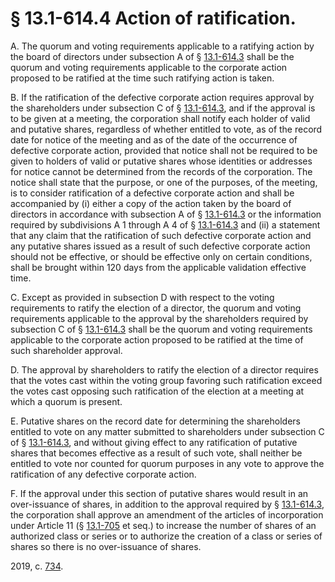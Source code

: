 # § 13.1-614.4 Action of ratification.

<p>A. The quorum and voting requirements applicable to a ratifying action by the board of directors under subsection A of § <a href='/vacode/13.1-614.3/'>13.1-614.3</a> shall be the quorum and voting requirements applicable to the corporate action proposed to be ratified at the time such ratifying action is taken.</p><p>B. If the ratification of the defective corporate action requires approval by the shareholders under subsection C of § <a href='/vacode/13.1-614.3/'>13.1-614.3</a>, and if the approval is to be given at a meeting, the corporation shall notify each holder of valid and putative shares, regardless of whether entitled to vote, as of the record date for notice of the meeting and as of the date of the occurrence of defective corporate action, provided that notice shall not be required to be given to holders of valid or putative shares whose identities or addresses for notice cannot be determined from the records of the corporation. The notice shall state that the purpose, or one of the purposes, of the meeting, is to consider ratification of a defective corporate action and shall be accompanied by (i) either a copy of the action taken by the board of directors in accordance with subsection A of § <a href='/vacode/13.1-614.3/'>13.1-614.3</a> or the information required by subdivisions A 1 through A 4 of § <a href='/vacode/13.1-614.3/'>13.1-614.3</a> and (ii) a statement that any claim that the ratification of such defective corporate action and any putative shares issued as a result of such defective corporate action should not be effective, or should be effective only on certain conditions, shall be brought within 120 days from the applicable validation effective time.</p><p>C. Except as provided in subsection D with respect to the voting requirements to ratify the election of a director, the quorum and voting requirements applicable to the approval by the shareholders required by subsection C of § <a href='/vacode/13.1-614.3/'>13.1-614.3</a> shall be the quorum and voting requirements applicable to the corporate action proposed to be ratified at the time of such shareholder approval.</p><p>D. The approval by shareholders to ratify the election of a director requires that the votes cast within the voting group favoring such ratification exceed the votes cast opposing such ratification of the election at a meeting at which a quorum is present.</p><p>E. Putative shares on the record date for determining the shareholders entitled to vote on any matter submitted to shareholders under subsection C of § <a href='/vacode/13.1-614.3/'>13.1-614.3</a>, and without giving effect to any ratification of putative shares that becomes effective as a result of such vote, shall neither be entitled to vote nor counted for quorum purposes in any vote to approve the ratification of any defective corporate action.</p><p>F. If the approval under this section of putative shares would result in an over-issuance of shares, in addition to the approval required by § <a href='/vacode/13.1-614.3/'>13.1-614.3</a>, the corporation shall approve an amendment of the articles of incorporation under Article 11 (§ <a href='/vacode/13.1-705/'>13.1-705</a> et seq.) to increase the number of shares of an authorized class or series or to authorize the creation of a class or series of shares so there is no over-issuance of shares.</p><p>2019, c. <a href='http://lis.virginia.gov/cgi-bin/legp604.exe?191+ful+CHAP0734'>734</a>.</p>